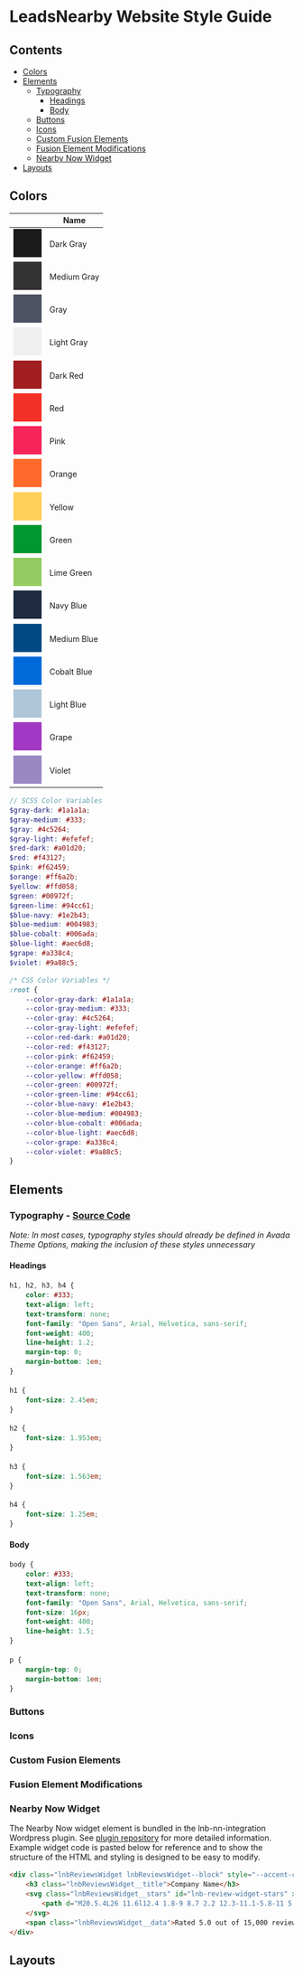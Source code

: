 # LeadsNearby Website Style Guide

## Contents

* [Colors](#colors)
* [Elements](#elements)
    * [Typography](#typography)
        * [Headings](#headings)
        * [Body](#body)
    * [Buttons](#buttons)
    * [Icons](#icons)
    * [Custom Fusion Elements](#custom-fusion-elements)
    * [Fusion Element Modifications](#fusion-element-modifications)
    * [Nearby Now Widget](#nearby-now-widget)
* [Layouts](#layouts)

## Colors

| | Name |
|-|------|
| ![Dark gray swatch](src/images/colors/gray-dark.svg) | Dark Gray |
| ![Medium gray swatch](src/images/colors/gray-medium.svg) | Medium Gray |
| ![Gray swatch](src/images/colors/gray.svg) | Gray |
| ![Light gray swatch](src/images/colors/gray-light.svg) | Light Gray |
| ![Dark red swatch](src/images/colors/red-dark.svg) | Dark Red |
| ![Red swatch](src/images/colors/red.svg) | Red |
| ![Pink swatch](src/images/colors/pink.svg) | Pink |
| ![Orange swatch](src/images/colors/orange.svg) | Orange |
| ![Yellow swatch](src/images/colors/yellow.svg) | Yellow |
| ![Green swatch](src/images/colors/green.svg) | Green |
| ![Lime green swatch](src/images/colors/green-lime.svg) | Lime Green |
| ![Navy blue swatch](src/images/colors/blue-navy.svg) | Navy Blue |
| ![Medium blue swatch](src/images/colors/blue-medium.svg) | Medium Blue |
| ![Cobalt blue swatch](src/images/colors/blue-cobalt.svg) | Cobalt Blue |
| ![Light blue swatch](src/images/colors/blue-light.svg) | Light Blue |
| ![Grape swatch](src/images/colors/grape.svg) | Grape |
| ![Violet swatch](src/images/colors/violet.svg) | Violet |

```scss
// SCSS Color Variables
$gray-dark: #1a1a1a;
$gray-medium: #333;
$gray: #4c5264;
$gray-light: #efefef;
$red-dark: #a01d20;
$red: #f43127;
$pink: #f62459;
$orange: #ff6a2b;
$yellow: #ffd058;
$green: #00972f;
$green-lime: #94cc61;
$blue-navy: #1e2b43;
$blue-medium: #004983;
$blue-cobalt: #006ada;
$blue-light: #aec6d8;
$grape: #a338c4;
$violet: #9a88c5;
```

```css
/* CSS Color Variables */
:root {
    --color-gray-dark: #1a1a1a;
    --color-gray-medium: #333;
    --color-gray: #4c5264;
    --color-gray-light: #efefef;
    --color-red-dark: #a01d20;
    --color-red: #f43127;
    --color-pink: #f62459;
    --color-orange: #ff6a2b;
    --color-yellow: #ffd058;
    --color-green: #00972f;
    --color-green-lime: #94cc61;
    --color-blue-navy: #1e2b43;
    --color-blue-medium: #004983;
    --color-blue-cobalt: #006ada;
    --color-blue-light: #aec6d8;
    --color-grape: #a338c4;
    --color-violet: #9a88c5;
}
```


## Elements

### Typography - [Source Code](src/scss/parts/_typography.scss)

*Note: In most cases, typography styles should already be defined in Avada Theme Options, making the inclusion of these styles unnecessary*

#### Headings

```css
h1, h2, h3, h4 {
    color: #333;
    text-align: left;
    text-transform: none;
    font-family: "Open Sans", Arial, Helvetica, sans-serif;
    font-weight: 400;
    line-height: 1.2;
    margin-top: 0;
    margin-bottom: 1em;
}

h1 {
    font-size: 2.45em;
}

h2 {
    font-size: 1.953em;
}

h3 {
    font-size: 1.563em;
}

h4 {
    font-size: 1.25em;
}
```

#### Body

```css
body {
    color: #333;
    text-align: left;
    text-transform: none;
    font-family: "Open Sans", Arial, Helvetica, sans-serif;
    font-size: 16px;
    font-weight: 400;
    line-height: 1.5;
}

p {
    margin-top: 0;
    margin-bottom: 1em;
}
```

### Buttons

### Icons

### Custom Fusion Elements

### Fusion Element Modifications

### Nearby Now Widget

The Nearby Now widget element is bundled in the lnb-nn-integration Wordpress plugin. See [plugin repository](https://github.com/LeadsNearby/lnb-nn-integration#nearby-now-stynamic-widget) for more detailed information. Example widget code is pasted below for reference and to show the structure of the HTML and styling is designed to be easy to modify.

```html
<div class="lnbReviewsWidget lnbReviewsWidget--block" style="--accent-color:#000;--stars-color:#fee300;">
    <h3 class="lnbReviewsWidget__title">Company Name</h3>
    <svg class="lnbReviewsWidget__stars" id="lnb-review-widget-stars" xmlns="http://www.w3.org/2000/svg" viewBox="0 0 200 35">
        <path d="M20.5.4L26 11.6l12.4 1.8-9 8.7 2.2 12.3-11.1-5.8-11 5.8 2.1-12.3-9-8.7L15 11.6zM60.1.4l5.6 11.2L78 13.4l-8.9 8.7 2.1 12.3-11.1-5.8-11 5.8 2.1-12.3-8.9-8.7 12.3-1.8zM99.8.4l5.5 11.2 12.3 1.8-8.9 8.7 2.1 12.3-11-5.8-11.1 5.8 2.1-12.3-8.9-8.7 12.3-1.8zM139.4.4l5.5 11.2 12.4 1.8-9 8.7 2.1 12.3-11-5.8-11.1 5.8 2.1-12.3-8.9-8.7 12.4-1.8zM179 .4l5.5 11.2 12.4 1.8-9 8.7 2.2 12.3-11.1-5.8-11 5.8 2.1-12.3-9-8.7 12.4-1.8z"></path>
    </svg>
    <span class="lnbReviewsWidget__data">Rated 5.0 out of 15,000 reviews</span>
</div>
```

## Layouts